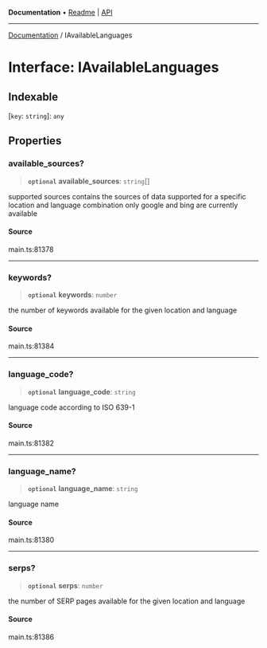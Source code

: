 **Documentation** • [Readme](../README.md) \| [API](../globals.md)

***

[Documentation](../README.md) / IAvailableLanguages

# Interface: IAvailableLanguages

## Indexable

 \[`key`: `string`\]: `any`

## Properties

### available\_sources?

> **`optional`** **available\_sources**: `string`[]

supported sources
contains the sources of data supported for a specific location and language combination
only google and bing are currently available

#### Source

main.ts:81378

***

### keywords?

> **`optional`** **keywords**: `number`

the number of keywords available for the given location and language

#### Source

main.ts:81384

***

### language\_code?

> **`optional`** **language\_code**: `string`

language code according to ISO 639-1

#### Source

main.ts:81382

***

### language\_name?

> **`optional`** **language\_name**: `string`

language name

#### Source

main.ts:81380

***

### serps?

> **`optional`** **serps**: `number`

the number of SERP pages available for the given location and language

#### Source

main.ts:81386
